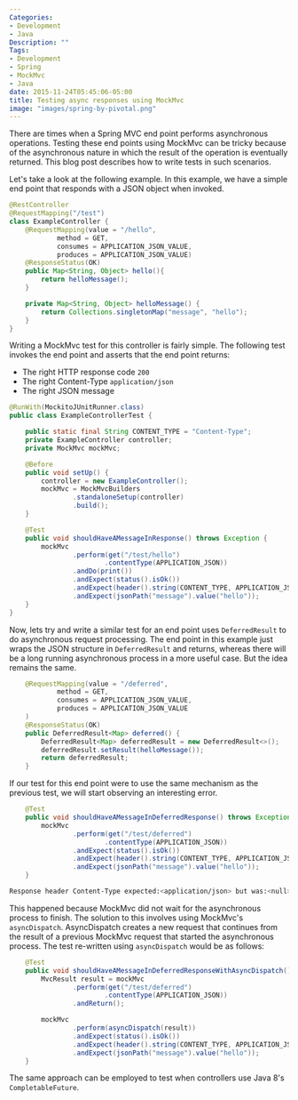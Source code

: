 ```yaml
---
Categories:
- Development
- Java
Description: ""
Tags:
- Development
- Spring
- MockMvc
- Java
date: 2015-11-24T05:45:06-05:00
title: Testing async responses using MockMvc
image: "images/spring-by-pivotal.png"
---
```

There are times when a Spring MVC end point performs asynchronous operations. Testing these end points using MockMvc can be tricky because of the asynchronous nature in which the result of the operation is eventually returned. This blog post describes how to write tests in such scenarios.

<!--more-->

Let's take a look at the following example. In this example, we have a simple end point that responds with a JSON object when invoked.

```java
@RestController
@RequestMapping("/test")
class ExampleController {
    @RequestMapping(value = "/hello",
            method = GET,
            consumes = APPLICATION_JSON_VALUE,
            produces = APPLICATION_JSON_VALUE)
    @ResponseStatus(OK)
    public Map<String, Object> hello(){
        return helloMessage();
    }

    private Map<String, Object> helloMessage() {
        return Collections.singletonMap("message", "hello");
    }
}
```

Writing a MockMvc test for this controller is fairly simple. The following test invokes the end point and asserts that the end point returns:

* The right HTTP response code `200`
* The right Content-Type `application/json`
* The right JSON message

```java
@RunWith(MockitoJUnitRunner.class)
public class ExampleControllerTest {

    public static final String CONTENT_TYPE = "Content-Type";
    private ExampleController controller;
    private MockMvc mockMvc;

    @Before
    public void setUp() {
        controller = new ExampleController();
        mockMvc = MockMvcBuilders
                .standaloneSetup(controller)
                .build();
    }

    @Test
    public void shouldHaveAMessageInResponse() throws Exception {
        mockMvc
                .perform(get("/test/hello")
                        .contentType(APPLICATION_JSON))
                .andDo(print())
                .andExpect(status().isOk())
                .andExpect(header().string(CONTENT_TYPE, APPLICATION_JSON_VALUE))
                .andExpect(jsonPath("message").value("hello"));
    }
}

```

Now, lets try and write a similar test for an end point uses `DeferredResult` to do asynchronous request processing. The end point in this example just wraps the JSON structure in `DeferredResult` and returns, whereas there will be a long running asynchronous process in a more useful case. But the idea remains the same.

```java
    @RequestMapping(value = "/deferred",
            method = GET,
            consumes = APPLICATION_JSON_VALUE,
            produces = APPLICATION_JSON_VALUE
    )
    @ResponseStatus(OK)
    public DeferredResult<Map> deferred() {
        DeferredResult<Map> deferredResult = new DeferredResult<>();
        deferredResult.setResult(helloMessage());
        return deferredResult;
    }
```

If our test for this end point were to use the same mechanism as the previous test, we will start observing an interesting error.

```java
    @Test
    public void shouldHaveAMessageInDeferredResponse() throws Exception {
        mockMvc
                .perform(get("/test/deferred")
                        .contentType(APPLICATION_JSON))
                .andExpect(status().isOk())
                .andExpect(header().string(CONTENT_TYPE, APPLICATION_JSON_VALUE))
                .andExpect(jsonPath("message").value("hello"));
    }
```

```bash
Response header Content-Type expected:<application/json> but was:<null>
```

This happened because MockMvc did not wait for the asynchronous process to finish. The solution to this involves using MockMvc's `asyncDispatch`. AsyncDispatch creates a new request that continues from the result of a previous MockMvc request that started the asynchronous process.
The test re-written using `asyncDispatch` would be as follows:

```java
    @Test
    public void shouldHaveAMessageInDeferredResponseWithAsyncDispatch() throws Exception {
        MvcResult result = mockMvc
                .perform(get("/test/deferred")
                        .contentType(APPLICATION_JSON))
                .andReturn();

        mockMvc
                .perform(asyncDispatch(result))
                .andExpect(status().isOk())
                .andExpect(header().string(CONTENT_TYPE, APPLICATION_JSON_VALUE))
                .andExpect(jsonPath("message").value("hello"));
    }
```

The same approach can be employed to test when controllers use Java 8's `CompletableFuture`.
